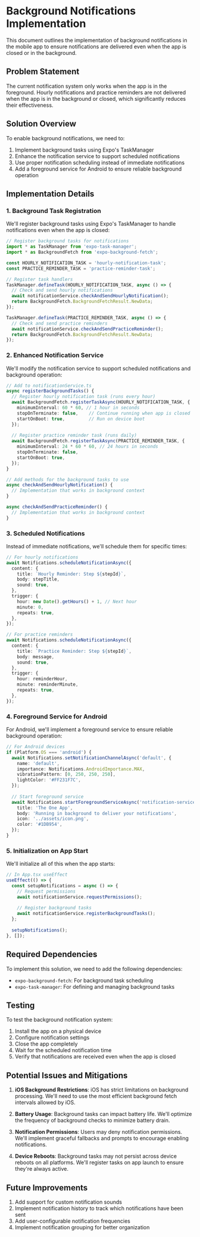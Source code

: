 # Background Notifications Implementation

This document outlines the implementation of background notifications in the mobile app to ensure notifications are delivered even when the app is closed or in the background.

## Problem Statement

The current notification system only works when the app is in the foreground. Hourly notifications and practice reminders are not delivered when the app is in the background or closed, which significantly reduces their effectiveness.

## Solution Overview

To enable background notifications, we need to:

1. Implement background tasks using Expo's TaskManager
2. Enhance the notification service to support scheduled notifications
3. Use proper notification scheduling instead of immediate notifications
4. Add a foreground service for Android to ensure reliable background operation

## Implementation Details

### 1. Background Task Registration

We'll register background tasks using Expo's TaskManager to handle notifications even when the app is closed:

```typescript
// Register background tasks for notifications
import * as TaskManager from 'expo-task-manager';
import * as BackgroundFetch from 'expo-background-fetch';

const HOURLY_NOTIFICATION_TASK = 'hourly-notification-task';
const PRACTICE_REMINDER_TASK = 'practice-reminder-task';

// Register task handlers
TaskManager.defineTask(HOURLY_NOTIFICATION_TASK, async () => {
  // Check and send hourly notifications
  await notificationService.checkAndSendHourlyNotification();
  return BackgroundFetch.BackgroundFetchResult.NewData;
});

TaskManager.defineTask(PRACTICE_REMINDER_TASK, async () => {
  // Check and send practice reminders
  await notificationService.checkAndSendPracticeReminder();
  return BackgroundFetch.BackgroundFetchResult.NewData;
});
```

### 2. Enhanced Notification Service

We'll modify the notification service to support scheduled notifications and background operation:

```typescript
// Add to notificationService.ts
async registerBackgroundTasks() {
  // Register hourly notification task (runs every hour)
  await BackgroundFetch.registerTaskAsync(HOURLY_NOTIFICATION_TASK, {
    minimumInterval: 60 * 60, // 1 hour in seconds
    stopOnTerminate: false,    // Continue running when app is closed
    startOnBoot: true,         // Run on device boot
  });
  
  // Register practice reminder task (runs daily)
  await BackgroundFetch.registerTaskAsync(PRACTICE_REMINDER_TASK, {
    minimumInterval: 24 * 60 * 60, // 24 hours in seconds
    stopOnTerminate: false,
    startOnBoot: true,
  });
}

// Add methods for the background tasks to use
async checkAndSendHourlyNotification() {
  // Implementation that works in background context
}

async checkAndSendPracticeReminder() {
  // Implementation that works in background context
}
```

### 3. Scheduled Notifications

Instead of immediate notifications, we'll schedule them for specific times:

```typescript
// For hourly notifications
await Notifications.scheduleNotificationAsync({
  content: {
    title: `Hourly Reminder: Step ${stepId}`,
    body: stepTitle,
    sound: true,
  },
  trigger: {
    hour: new Date().getHours() + 1, // Next hour
    minute: 0,
    repeats: true,
  },
});

// For practice reminders
await Notifications.scheduleNotificationAsync({
  content: {
    title: `Practice Reminder: Step ${stepId}`,
    body: message,
    sound: true,
  },
  trigger: {
    hour: reminderHour,
    minute: reminderMinute,
    repeats: true,
  },
});
```

### 4. Foreground Service for Android

For Android, we'll implement a foreground service to ensure reliable background operation:

```typescript
// For Android devices
if (Platform.OS === 'android') {
  await Notifications.setNotificationChannelAsync('default', {
    name: 'default',
    importance: Notifications.AndroidImportance.MAX,
    vibrationPattern: [0, 250, 250, 250],
    lightColor: '#FF231F7C',
  });
  
  // Start foreground service
  await Notifications.startForegroundServiceAsync('notification-service', {
    title: 'The One App',
    body: 'Running in background to deliver your notifications',
    icon: '../assets/icon.png',
    color: '#1DB954',
  });
}
```

### 5. Initialization on App Start

We'll initialize all of this when the app starts:

```typescript
// In App.tsx useEffect
useEffect(() => {
  const setupNotifications = async () => {
    // Request permissions
    await notificationService.requestPermissions();
    
    // Register background tasks
    await notificationService.registerBackgroundTasks();
  };
  
  setupNotifications();
}, []);
```

## Required Dependencies

To implement this solution, we need to add the following dependencies:

- `expo-background-fetch`: For background task scheduling
- `expo-task-manager`: For defining and managing background tasks

## Testing

To test the background notification system:

1. Install the app on a physical device
2. Configure notification settings
3. Close the app completely
4. Wait for the scheduled notification time
5. Verify that notifications are received even when the app is closed

## Potential Issues and Mitigations

1. **iOS Background Restrictions**: iOS has strict limitations on background processing. We'll need to use the most efficient background fetch intervals allowed by iOS.

2. **Battery Usage**: Background tasks can impact battery life. We'll optimize the frequency of background checks to minimize battery drain.

3. **Notification Permissions**: Users may deny notification permissions. We'll implement graceful fallbacks and prompts to encourage enabling notifications.

4. **Device Reboots**: Background tasks may not persist across device reboots on all platforms. We'll register tasks on app launch to ensure they're always active.

## Future Improvements

1. Add support for custom notification sounds
2. Implement notification history to track which notifications have been sent
3. Add user-configurable notification frequencies
4. Implement notification grouping for better organization
